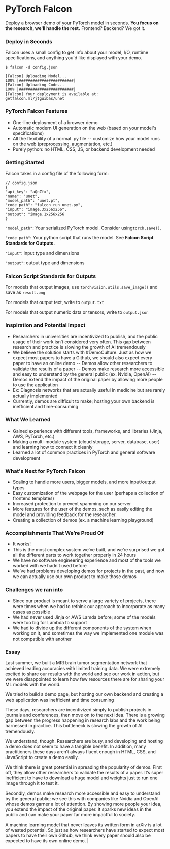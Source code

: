 # PyTorch Falcon

Deploy a browser demo of your PyTorch model in seconds. 
**You focus on the research, we'll handle the rest.** 
Frontend? Backend? We got it.

### Deploy in Seconds

Falcon uses a small config to get info about your model, I/O,  runtime specifications,  and anything you'd like displayed with your demo.

` $ falcon -d config.json `
```
[Falcon] Uploading Model...  
100% |########################|  
[Falcon] Uploading Code...  
100% |########################|  
[Falcon] Your deployment is available at: 
getfalcon.ml/jtguibas/unet
```

### PyTorch Falcon Features
- One-line deployment of a browser demo
- Automatic modern UI generation on the web (based on your model's specifications)
- All the flexibility of a normal .py file -- customize how your model runs on the web (preprocessing, augmentation, etc.)
- Purely python: no HTML, CSS, JS, or backend development needed

### Getting Started
Falcon takes in a config file of the following form:
```
// config.json
{
"api_key": "aQnZfx",
"name": "unet",
"model_path": "unet.pt",
"code_path": "falcon_run_unet.py",
"input": "image.3x256x256",
"output": "image.1x256x256
}
```

`"model_path"`:
Your serialized PyTorch model. Consider using`torch.save()`.

`"code_path"`:
Your python script that runs the model. See **Falcon Script Standards for Outputs.**

`"input"`: input type and dimensions

`"output"`: output type and dimensions

### Falcon Script Standards for Outputs

For models that output images, use `torchvision.utils.save_image()` and save as `result.png`

For models that output text, write to `output.txt`

For models that output numeric data or tensors, write to `output.json`

### Inspiration and Potential Impact

- Researchers in universities are incentivized to publish, and the public usage of their work isn’t considered very often. This gap between research and practice is slowing the growth of AI tremendously 
- We believe the solution starts with #DemoCulture. Just as how we expect most papers to have a Github, we should also expect every paper to have an online demo
-- Demos allow other researchers to validate the results of a paper 
-- Demos make research more accessible and easy to understand by the general public (ex. Nvidia, OpenAI) 
-- Demos extend the impact of the original paper by allowing more people to use the application 
- Ex: Diagnosis networks that are actually useful in medicine but are rarely actually implemented 
- Currently, demos are difficult to make; hosting your own backend is inefficient and time-consuming

### What We Learned
- Gained experience with different tools, frameworks, and libraries (Jinja, AWS, PyTorch, etc.) 
- Making a multi-module system (cloud storage, server, database, user) and learning how to connect it cleanly 
- Learned a lot of common practices in PyTorch and general software development

### What's Next for PyTorch Falcon
- Scaling to handle more users, bigger models, and more input/output types 
- Easy customization of the webpage for the user (perhaps a collection of frontend templates) 
- Increased protection to prevent spamming on our server 
- More features for the user of the demos, such as easily editing the model and providing feedback for the researcher. 
- Creating a collection of demos (ex. a machine learning playground)

### Accomplishments That We’re Proud Of 
- It works! 
- This is the most complex system we’ve built, and we’re surprised we got all the different parts to work together properly in 24 hours 
- We have no software engineering experience and most of the tools we worked with we hadn’t used before 
- We’ve had problems developing demos for projects in the past, and now we can actually use our own product to make those demos

### Challenges we ran into 
- Since our product is meant to serve a large variety of projects, there were times when we had to rethink our approach to incorporate as many cases as possible 
- We had never used Jinja or AWS Lamda before; some of the models were too big for Lambda to support 
- We had to divide up the different components of the system when working on it, and sometimes the way we implemented one module was not compatible with another

### Essay

Last summer, we built a MRI brain tumor segmentation network that achieved leading accuracies with limited training data. We were extremely excited to share our results with the world and see our work in action, but we were disappointed to learn how few resources there are for sharing your ML models with the world. 

We tried to build a demo page, but hosting our own backend and creating a web application was inefficient and time consuming

These days, researchers are incentivized simply to publish projects in journals and conferences, then move on to the next idea. There is a growing gap between the progress happening in research labs and the work being harnessed in practice. This bottleneck is slowing the growth of AI tremendously.

We understand, though. Researchers are busy, and developing and hosting a demo does not seem to have a tangible benefit. In addition, many practitioners these days aren’t always fluent enough in HTML, CSS, and JavaScript to create a demo easily. 

We think there is great potential in spreading the popularity of demos. First off, they allow other researchers to validate the results of a paper. It’s super inefficient to have to download a huge model and weights just to run one image through it to test it. 

Secondly, demos make research more accessible and easy to understand by the general public; we see this with companies like Nvidia and OpenAI whose demos garner a lot of attention. By showing more people your idea, you extend the impact of the original paper. It sparks new ideas in the public and can make your paper far more impactful to society. 

A machine learning model that never leaves its written form in arXiv is a lot of wasted potential. So just as how researchers have started to expect most papers to have their own Github, we think every paper should also be expected to have its own online demo. |
